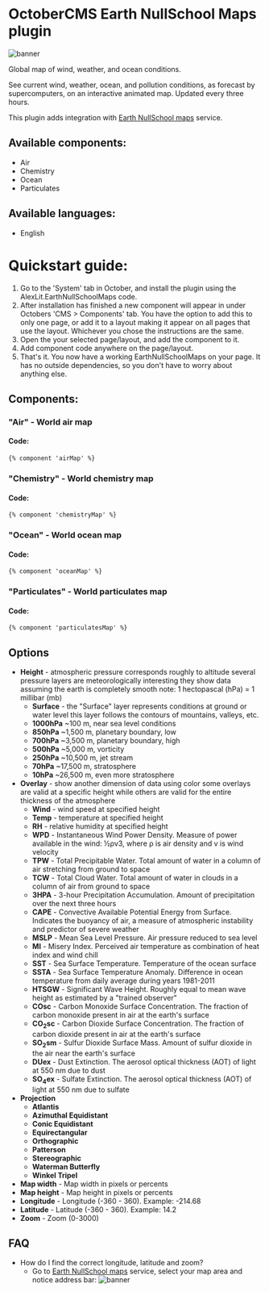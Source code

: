 # OctoberCMS Earth NullSchool Maps plugin

![banner](https://raw.githubusercontent.com/web2easy/OctoberCMS-Earth-NullSchool-Maps-Plugin/master/assets/images/banner.png)

Global map of wind, weather, and ocean conditions.

See current wind, weather, ocean, and pollution conditions, as forecast by supercomputers, on an interactive animated map. Updated every three hours.

This plugin adds integration with [Earth NullSchool maps](https://earth.nullschool.net) service.

## Available components:

- Air
- Chemistry
- Ocean
- Particulates

## Available languages:

- English


# Quickstart guide:

1. Go to the 'System' tab in October, and install the plugin using the AlexLit.EarthNullSchoolMaps code.
2. After installation has finished a new component will appear in under Octobers 'CMS > Components' tab. You have the option to add this to only one page, or add it to a layout making it appear on all pages that use the layout. Whichever you chose the instructions are the same.
3. Open the your selected page/layout, and add the component to it.
4. Add component code anywhere on the page/layout.
5. That's it. You now have a working EarthNullSchoolMaps on your page. It has no outside dependencies, so you don't have to worry about anything else.

## Components:

### "Air" - World air map

#### Code:

```twig
{% component 'airMap' %}
```

### "Chemistry" - World chemistry map

#### Code:

```twig
{% component 'chemistryMap' %}
```

### "Ocean" - World ocean map

#### Code:

```twig
{% component 'oceanMap' %}
```

### "Particulates" - World particulates map

#### Code:

```twig
{% component 'particulatesMap' %}
```

## Options
- **Height** - atmospheric pressure corresponds roughly to altitude several pressure layers are meteorologically interesting they show data assuming the earth is completely smooth note: 1 hectopascal (hPa) = 1 millibar (mb)
    - **Surface** - the "Surface" layer represents conditions at ground or water level this layer follows the contours of mountains, valleys, etc.
    - **1000hPa** ~100 m, near sea level conditions
    - **850hPa** ~1,500 m, planetary boundary, low
    - **700hPa** ~3,500 m, planetary boundary, high
    - **500hPa** ~5,000 m, vorticity
    - **250hPa** ~10,500 m, jet stream
    - **70hPa** ~17,500 m, stratosphere
    - **10hPa** ~26,500 m, even more stratosphere
- **Overlay** - show another dimension of data using color some overlays are valid at a specific height while others are valid for the entire thickness of the atmosphere
    - **Wind** - wind speed at specified height
    - **Temp** - temperature at specified height
    - **RH** - relative humidity at specified height
    - **WPD** - Instantaneous Wind Power Density. Measure of power available in the wind: ½ρv3, where ρ is air density and v is wind velocity
    - **TPW** - Total Precipitable Water. Total amount of water in a column of air stretching from ground to space
    - **TCW** - Total Cloud Water. Total amount of water in clouds in a column of air from ground to space
    - **3HPA** - 3-hour Precipitation Accumulation. Amount of precipitation over the next three hours
    - **CAPE** - Convective Available Potential Energy from Surface. Indicates the buoyancy of air, a measure of atmospheric instability and predictor of severe weather
    - **MSLP** - Mean Sea Level Pressure. Air pressure reduced to sea level
    - **MI** - Misery Index. Perceived air temperature as combination of heat index and wind chill
    - **SST** - Sea Surface Temperature. Temperature of the ocean surface
    - **SSTA** - Sea Surface Temperature Anomaly. Difference in ocean temperature from daily average during years 1981-2011
    - **HTSGW** - Significant Wave Height. Roughly equal to mean wave height as estimated by a "trained observer"
    - **COsc** - Carbon Monoxide Surface Concentration. The fraction of carbon monoxide present in air at the earth's surface
    - **CO<sub>2</sub>sc** - Carbon Dioxide Surface Concentration. The fraction of carbon dioxide present in air at the earth's surface
    - **SO<sub>2</sub>sm** - Sulfur Dioxide Surface Mass. Amount of sulfur dioxide in the air near the earth's surface
    - **DUex** - Dust Extinction. The aerosol optical thickness (AOT) of light at 550 nm due to dust
    - **SO<sub>4</sub>ex** - Sulfate Extinction. The aerosol optical thickness (AOT) of light at 550 nm due to sulfate
- **Projection**
    - **Atlantis**
    - **Azimuthal Equidistant**
    - **Conic Equidistant**
    - **Equirectangular**
    - **Orthographic**
    - **Patterson**
    - **Stereographic**
    - **Waterman Butterfly**
    - **Winkel Tripel**
- **Map width** - Map width in pixels or percents
- **Map height** - Map height in pixels or percents
- **Longitude** - Longitude (-360 - 360). Example: -214.68
- **Latitude** - Latitude (-360 - 360). Example: 14.2
- **Zoom** - Zoom (0-3000)

## FAQ

- How do I find the correct longitude, latitude and zoom?
    - Go to [Earth NullSchool maps](https://earth.nullschool.net) service, select your map area and notice address bar:
    ![banner](https://raw.githubusercontent.com/web2easy/OctoberCMS-Earth-NullSchool-Maps-Plugin/master/assets/images/documentation-1.png)